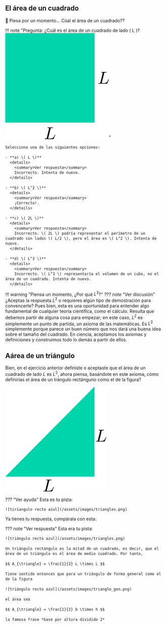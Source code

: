 

## El área de un cuadrado
:thinking: Piesa por un momento... Cúal el área de un cuadrado??

!!! note "Pregunta: ¿Cuál es el área de un cuadrado de lado \( L \)?  ![Square with side L](/assets/images/square.png)"

    Selecciona una de las siguientes opciones:

    - **a) \( L \)**  
      <details>
        <summary>Ver respuesta</summary>
        Incorrecto. Intenta de nuevo.
      </details>

    - **b) \( L^2 \)**  
      <details>
        <summary>Ver respuesta</summary>
        ¡Correcto!.
      </details>

    - **c) \( 2L \)**  
      <details>
        <summary>Ver respuesta</summary>
        Incorrecto. \( 2L \) podría representar el perímetro de un cuadrado con lados \( L/2 \), pero el área es \( L^2 \). Intenta de nuevo.
      </details>

    - **d) \( L^3 \)**  
      <details>
        <summary>Ver respuesta</summary>
        Incorrecto. \( L^3 \) representaría el volumen de un cubo, no el área de un cuadrado. Intenta de nuevo.
      </details>

      
!!! warning "Piensa un momento, ¿Por qué $L^2$?"
    ??? note "Ver discusión"
        ¿Aceptas la respuesta $L^2$ o requieres algún tipo de demostración para convencerte? Pues bien, esta es una oportunidad para entender algo fundamental de cualquier teoría científica, como el cálculo. Resulta que debemos partir de alguna cosa para empezar; en este caso, $L^2$ es simplemente un punto de partida, un axioma de las matemáticas. Es $L^2$ simplemente porque parece un buen número que nos dará una buena idea sobre el tamaño del cuadrado. En ciencia, aceptamos los axiomas y definiciones y construimos todo lo demás a partir de ellos.

## Aárea de un triángulo

Bien, en el ejercicio anterior definiste o aceptaste que el área de un cuadrado de lado $L$ es $L^2$, ahora piensa, basándote en este axioma, cómo definirías el área de un trángulo rectánguno como el de la figura?

![tiriangulo recto azul](/assets/images/triangle.png)

???  "Ver ayuda"
    Esta es tu pista:

    ![tiriangulo recto azul](/assets/images/triangles.png)

Ya tienes tu respuesta, compárala con esta:

??? note "Ver respuesta"
    Esta era tu pista:

    ![triángulo recto azul](/assets/images/triangles.png)

    Un triángulo rectángulo es la mitad de un cuadrado, es decir, que el área de un triángulo es el área de medio cuadrado. Por tanto,

    $$ A_{\triangle} = \frac{1}{2} L \times L $$

    Tiene sentido entonces que para un triángulo de forma general como el de la figura
    
    ![triángulo recto azul](/assets/images/triangle_gen.png)
    
    el área sea

    $$ A_{\triangle} = \frac{1}{2} b \times h $$
    
    la famosa frase *base por altura dividido 2*